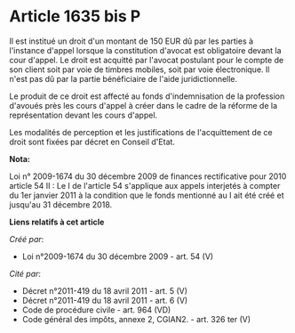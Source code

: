 # Article 1635 bis P

Il est institué un droit d'un montant de 150 EUR dû par les parties à l'instance d'appel lorsque la constitution d'avocat est
obligatoire devant la cour d'appel. Le droit est acquitté par l'avocat postulant pour le compte de son client soit par voie
de timbres mobiles, soit par voie électronique. Il n'est pas dû par la partie bénéficiaire de l'aide juridictionnelle. 

Le produit de ce droit est affecté au fonds d'indemnisation de la profession d'avoués près les cours d'appel à créer dans le
cadre de la réforme de la représentation devant les cours d'appel. 

Les modalités de perception et les justifications de l'acquittement de ce droit sont fixées par décret en Conseil d'Etat.

**Nota:**

Loi n° 2009-1674 du 30 décembre 2009 de finances rectificative pour 2010 article 54 II : Le I de l'article 54 s'applique aux
appels interjetés à compter du 1er janvier 2011 à la condition que le fonds mentionné au I ait été créé et jusqu'au 31
décembre 2018.

**Liens relatifs à cet article**

_Créé par_:

  - Loi n°2009-1674 du 30 décembre 2009 - art. 54 (V)

_Cité par_:

  - Décret n°2011-419 du 18 avril 2011 - art. 5 (V)
  - Décret n°2011-419 du 18 avril 2011 - art. 6 (V)
  - Code de procédure civile - art. 964 (VD)
  - Code général des impôts, annexe 2, CGIAN2. - art. 326 ter (V)
